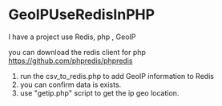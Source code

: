 # GeoIPUseRedisInPHP
I have a project use Redis, php , GeoIP

you can download the redis client for php
https://github.com/phpredis/phpredis

1. run the csv_to_redis.php to add GeoIP information to Redis
2. you can confirm data is exists.
3. use "getip.php" script to get the ip geo location.